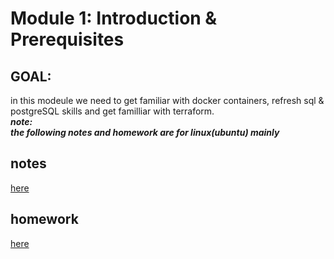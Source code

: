 # Module 1: Introduction & Prerequisites

## GOAL:
in this modeule we need to get familiar with docker containers, refresh sql & postgreSQL skills and get familliar with terraform.  
***note:   
the following notes and homework are for linux(ubuntu) mainly***

## notes
[here](notes.md)
## homework
[here](./homework/homework.md)